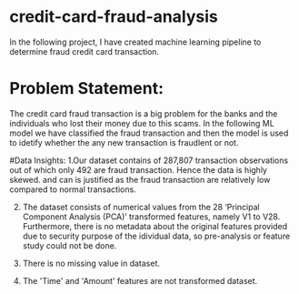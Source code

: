 # credit-card-fraud-analysis
In the following project, I have created machine learning pipeline to determine fraud credit card transaction. 

# Problem Statement:

The credit card fraud transaction is a big problem for the banks and the individuals who lost their money due to this scams.
In the following ML model we have classified the fraud transaction and then the model is used to idetify whether the any new transaction is fraudlent or not.

#Data Insights:
1.Our dataset contains of 287,807 transaction observations out of which only 492 are fraud transaction. Hence the data is highly skewed.
  and can is justified as the fraud transaction are relatively low compared to normal transactions.
 
2. The dataset consists of numerical values from the 28 ‘Principal Component Analysis (PCA)’ transformed features, namely V1 to V28. 
Furthermore, there is no metadata about the original features provided due to security purpose of the idividual data,
so pre-analysis or feature study could not be done.

3. There is no missing value in dataset.

4. The 'Time' and 'Amount' features are not transformed dataset.

